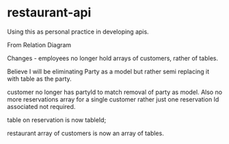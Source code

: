 # restaurant-api
Using this as personal practice in developing apis.



From Relation Diagram

Changes - employees no longer hold arrays of customers, rather of tables.

Believe I will be eliminating Party as a model but rather semi replacing it with table as the party.

customer no longer has partyId to match removal of party as model. Also no more reservations array for a single customer rather just one reservation Id associated not required.

table on reservation is now tableId;

restaurant array of customers is now an array of tables.
